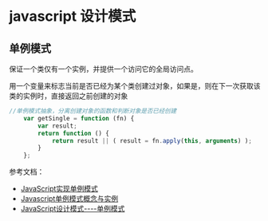 # javascript 设计模式

## 单例模式

保证一个类仅有一个实例，并提供一个访问它的全局访问点。

用一个变量来标志当前是否已经为某个类创建过对象，如果是，则在下一次获取该类的实例时，直接返回之前创建的对象

```javascript
//单例模式抽象，分离创建对象的函数和判断对象是否已经创建
    var getSingle = function (fn) {
        var result;
        return function () {
            return result || ( result = fn.apply(this, arguments) );
        }
    };
```

参考文档：

- [JavaScript实现单例模式](https://www.cnblogs.com/yonglin/p/8080836.html)
- [Javascript单例模式概念与实例](https://www.jianshu.com/p/52bb14ca2ae6)
- [JavaScript设计模式----单例模式](http://blog.csdn.net/yisuowushinian/article/details/52003127)